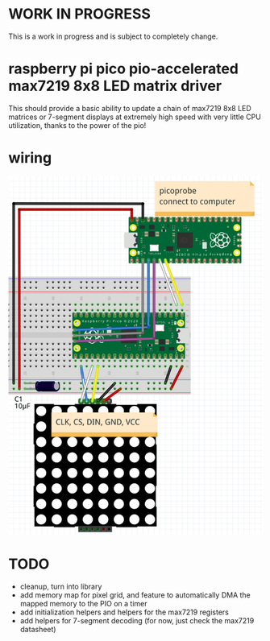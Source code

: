 # WORK IN PROGRESS
This is a work in progress and is subject to completely change.


# raspberry pi pico pio-accelerated max7219 8x8 LED matrix driver
This should provide a basic ability to update a chain of max7219 8x8 LED matrices or 7-segment displays at extremely high speed with very little CPU utilization, thanks to the power of the pio!

# wiring
![Wiring Diagram](https://raw.githubusercontent.com/jamon/pico-max7219-8x8-led-matrix/main/docs/wiring_diagram.png)


# TODO

* cleanup, turn into library
* add memory map for pixel grid, and feature to automatically DMA the mapped memory to the PIO on a timer
* add initialization helpers and helpers for the max7219 registers
* add helpers for 7-segment decoding (for now, just check the max7219 datasheet)
